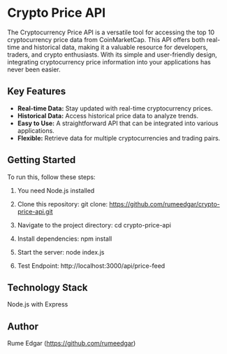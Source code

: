 
# Crypto Price API

The Cryptocurrency Price API is a versatile tool for accessing the top 10 cryptocurrency price data from CoinMarketCap. This API offers both real-time and historical data, making it a valuable resource for developers, traders, and crypto enthusiasts. With its simple and user-friendly design, integrating cryptocurrency price information into your applications has never been easier.


## Key Features
- **Real-time Data:** Stay updated with real-time cryptocurrency prices.
- **Historical Data:** Access historical price data to analyze trends.
- **Easy to Use:** A straightforward API that can be integrated into various applications.
- **Flexible:** Retrieve data for multiple cryptocurrencies and trading pairs.
## Getting Started
To run this, follow these steps:
1. You need Node.js installed

2. Clone this repository:
git clone: https://github.com/rumeedgar/crypto-price-api.git

3. Navigate to the project directory:
cd crypto-price-api

4. Install dependencies:
npm install

5. Start the server:
node index.js

6. Test Endpoint:
http://localhost:3000/api/price-feed

## Technology Stack
Node.js with Express
## Author
Rume Edgar (https://github.com/rumeedgar)
